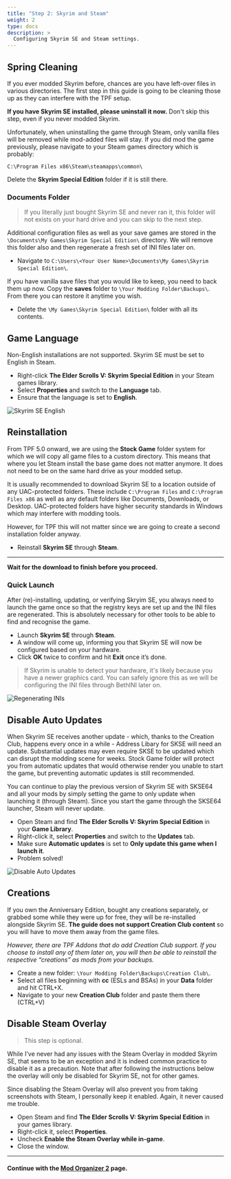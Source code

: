 ```yaml
---
title: "Step 2: Skyrim and Steam"
weight: 2
type: docs
description: >
  Configuring Skyrim SE and Steam settings.
---
```


## Spring Cleaning

If you ever modded Skyrim before, chances are you have left-over files in various directories. The first step in this guide is going to be cleaning those up as they can interfere with the TPF setup.

**If you have Skyrim SE installed, please uninstall it now.** Don't skip this step, even if you never modded Skyrim.

Unfortunately, when uninstalling the game through Steam, only vanilla files will be removed while mod-added files will stay. If you did mod the game previously, please navigate to your Steam games directory which is probably:

 `C:\Program Files x86\Steam\steamapps\common\` 

Delete the **Skyrim Special Edition** folder if it is still there.

### Documents Folder

> If you literally just bought Skyrim SE and never ran it, this folder will not exists on your hard drive and you can skip to the next step.

Additional configuration files as well as your save games are stored in the `\Documents\My Games\Skyrim Special Edition\` directory. We will remove this folder also and then regenerate a fresh set of INI files later on.

- Navigate to `C:\Users\<Your User Name>\Documents\My Games\Skyrim Special Edition\`.

If you have vanilla save files that you would like to keep, you need to back them up now. Copy the **saves** folder to `\Your Modding Folder\Backups\`. From there you can restore it anytime you wish. 

- Delete the `\My Games\Skyrim Special Edition\` folder with all its contents.

## Game Language

Non-English installations are not supported. Skyrim SE must be set to English in Steam.

- Right-click **The Elder Scrolls V: Skyrim Special Edition** in your Steam games library.
- Select **Properties** and switch to the **Language** tab.
- Ensure that the language is set to **English**.

![Skyrim SE English](/Pictures/tpf/initial-setup/skyrim-se-english.png)

## Reinstallation

From TPF 5.0 onward, we are using the **Stock Game** folder system for which we will copy all game files to a custom directory. This means that where you let Steam install the base game does not matter anymore. It does not need to be on the same hard drive as your modded setup.

It is usually recommended to download Skyrim SE to a location outside of any UAC-protected folders. These include `C:\Program Files` and `C:\Program Files x86` as well as any default folders like Documents, Downloads, or Desktop. UAC-protected folders have higher security standards in Windows which may interfere with modding tools.

However, for TPF this will not matter since we are going to create a second installation folder anyway.

- Reinstall **Skyrim SE** through **Steam**.

---

**Wait for the download to finish before you proceed.**

### Quick Launch

After (re)-installing, updating, or verifying Skryim SE, you always need to launch the game once so that the registry keys are set up and the INI files are regenerated. This is absolutely necessary for other tools to be able to find and recognise the game.

- Launch **Skyrim SE** through **Steam**.
- A window will come up, informing you that Skyrim SE will now be configured based on your hardware.
- Click **OK** twice to confirm and hit **Exit** once it’s done.

> If Skyrim is unable to detect your hardware, it's likely because you have a newer graphics card. You can safely ignore this as we will be configuring the INI files through BethINI later on.
 
![Regenerating INIs](/Pictures/tpf/initial-setup/regenerating-inis.png)

## Disable Auto Updates

When Skyrim SE receives another update - which, thanks to the Creation Club, happens every once in a while - Address Libary for SKSE will need an update. Substantial updates may even require SKSE to be updated which can disrupt the modding scene for weeks. Stock Game folder will protect you from automatic updates that would otherwise render you unable to start the game, but preventing automatic updates is still recommended.

You can continue to play the previous version of Skyrim SE with SKSE64 and all your mods by simply setting the game to only update when launching it (through Steam). Since you start the game through the SKSE64 launcher, Steam will never update.

- Open Steam and find **The Elder Scrolls V: Skyrim Special Edition** in your **Game Library**.
- Right-click it, select **Properties** and switch to the **Updates** tab.
- Make sure **Automatic updates** is set to **Only update this game when I launch it**.
- Problem solved!

![Disable Auto Updates](/Pictures/tpf/initial-setup/sse-disable-auto-updates.png)

## Creations

If you own the Anniversary Edition, bought any creations separately, or grabbed some while they were up for free, they will be re-installed alongside Skyrim SE. **The guide does not support Creation Club content** so you will have to move them away from the game files.

*However, there are TPF Addons that do add Creation Club support. If you choose to install any of them later on, you will then be able to reinstall the respective “creations” as mods from your backups.*

- Create a new folder: `\Your Modding Folder\Backups\Creation Club\`.
- Select all files beginning with **cc** (ESLs and BSAs) in your **Data** folder and hit CTRL+X.
- Navigate to your new **Creation Club** folder and paste them there (CTRL+V)

## Disable Steam Overlay

> This step is optional.

While I’ve never had any issues with the Steam Overlay in modded Skyrim SE, that seems to be an exception and it is indeed common practice to disable it as a precaution. Note that after following the instructions below the overlay will only be disabled for Skyrim SE, not for other games.

Since disabling the Steam Overlay will also prevent you from taking screenshots with Steam, I personally keep it enabled. Again, it never caused me trouble.

- Open Steam and find **The Elder Scrolls V: Skyrim Special Edition** in your games library.
- Right-click it, select **Properties**.
- Uncheck **Enable the Steam Overlay while in-game**.
- Close the window.

---

#### Continue with the [Mod Organizer 2](/tpf/initial-setup/step-3/) page.